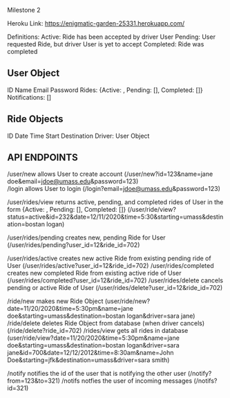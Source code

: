 Milestone 2

Heroku Link: https://enigmatic-garden-25331.herokuapp.com/

Definitions:
Active: Ride has been accepted by driver User 
Pending: User requested Ride, but driver User is yet to accept
Completed: Ride was completed 

User Object
-----------
ID
Name
Email
Password
Rides: {Active: , Pending: [], Completed: []}
Notifications: []


Ride Objects
------------
ID
Date
Time
Start
Destination
Driver: User Object

API ENDPOINTS
-------------

/user/new                         allows User to create account (/user/new?id=123&name=jane doe&email=jdoe@umass.edu&password=123)               
/login                            allows User to login (/login?email=jdoe@umass.edu&password=123)

/user/rides/view				          returns active, pending, and completed rides of User in the form {Active: , Pending: [], Completed: []}
                                  (/user/ride/view?status=active&id=232&date=12/11/2020&time=5:30&starting=umass&destination=bostan logan)

/user/rides/pending           	  creates new, pending Ride for User (/user/rides/pending?user_id=12&ride_id=702)
                                  
/user/rides/active           	    creates new active Ride from existing pending ride of User (/user/rides/active?user_id=12&ride_id=702)
/user/rides/completed         	  creates new completed Ride from existing active ride of User (/user/rides/completed?user_id=12&ride_id=702)
/user/rides/delete            	  cancels pending or active Ride of User (/user/rides/delete?user_id=12&ride_id=702)

/ride/new                         makes new Ride Object (user/ride/new?date=11/20/2020&time=5:30pm&name=jane doe&starting=umass&destination=bostan logan&driver=sara                                                          jane)
/ride/delete                      deletes Ride Object from database (when driver cancels) (/ride/delete?ride_id=702)
/rides/view						            gets all rides in database (user/ride/view?date=11/20/2020&time=5:30pm&name=jane doe&starting=umass&destination=bostan                                               logan&driver=sara jane&id=700&date=12/12/2012&time=8:30am&name=John Doe&starting=jfk&destination=umass&driver=sara smith)

/notify                           notifies the id of the user that is notifying the other user (/notify?from=123&to=321)
/notifs                           notfies the user of incoming messages (/notifs?id=321)
